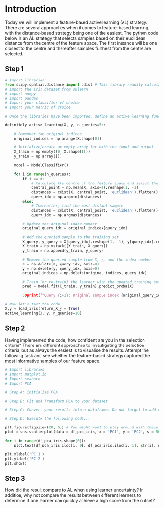 # Introduction

Today we will implement a feature-based active learning (AL) strategy. There are several approaches when it comes to feature-based learning,
with the distance-based strategy being one of the easiest. The python code below is an AL strategy that selects samples based on their
euclidean distance from the centre of the feature space. The first instance will be one closest to the centre and thereafter samples furthest
from the centre are selected.

## Step 1
```Python
# Import libraries
from scipy.spatial.distance import cdist # This library readily calculates the euclidean distance
# import the iris dataset from sklearn
# import numpy
# import pandas
# Import your classifier of choice
# Import your metric of choice

# Once the libraries have been imported, define an active learning function to make the operation seamless

definitely active_learning(X, y, n_queries=5):

    # Remember the original indices
    original_indices = np.arange(X.shape[0])

    # Initialize/create an empty array for both the input and output
    X_train = np.empty((0, X.shape[1]))
    y_train = np.array([])
    
    model = ModelClassifier()

    for i in range(n_queries):
        if i == 0:
            # Calculate the centre of the feature space and select the closest sample (X') for the first training instance
            central_point = np.mean(X, axis=0).reshape(1, -1)
            distances = cdist(X, central_point, 'euclidean').flatten()
            query_idx = np.argmin(distances)
        else:
            # Thereafter, find the most distant sample
            distances = cdist(X, central_point, 'euclidean').flatten()
            query_idx = np.argmax(distances)

        # Update the original index number
        original_query_idx = original_indices[query_idx]

        # Add the queried sample to the training set
        X_query, y_query = X[query_idx].reshape(1, -1), y[query_idx].reshape(1,)
        X_train = np.vstack([X_train, X_query])
        y_train = np.append(y_train, y_query)

        # Remove the queried sample from X, y, and the index number
        X = np.delete(X, query_idx, axis=0)
        y = np.delete(y, query_idx, axis=0)
        original_indices = np.delete(original_indices, query_idx)

        # Train (or re-train) the learner with the updated training set
        pred = model.fit(X_train, y_train).predict_proba(X)

        3Dprint(f"Query {i+1}: Original sample index {original_query_idx} added. The My metric of choice score is {metric(y, pred)}.")

# Now let's test the code
X,y = load_iris(return_X_y = True)
active_learning(X, y, n_queries=10)

```

## Step 2
Having implemented the code, how confident are you in the selection criteria? There are different approaches to investigating the selection
criteria, but as always the easiest is to visualise the results. Attempt the following task and see whether the feature-based strategy captured 
the most informative samples of our feature space.

```Python
# Import libraries
# Import matplotlib
# Import seaborn
# Import PCA

# Step A: initialise PCA

# Step B: Fit and Transform PCA to your dataset

# Step C: Convert your results into a dataframe. Do not forget to add column names

# Step D: Execute the following code...

plt.figure(figsize=(20, 6)) # You might want to play around with these values
plot = sns.scatterplot(data = df_pca_iris, x = 'PC1', y = 'PC2', s = 50)

for i in range(df_pca_iris.shape[0]):
    plot.text(df_pca_iris.iloc[i, 0], df_pca_iris.iloc[i, 1], str(i), weight='bold', color='green', ha='right', va='bottom')

plt.xlabel('PC 1')
plt.ylabel('PC 2')
plt.show()
```




## Step 3
How did the result compare to AL when using learner uncertainty? 
In addition, why not compare the results between different learners to determine if one learner can quickly achieve a high score from the outset?
